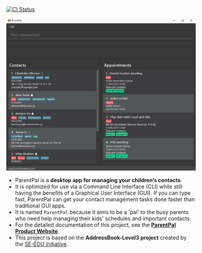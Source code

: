 [![CI Status](https://github.com/se-edu/addressbook-level3/workflows/Java%20CI/badge.svg)](https://github.com/AY2021S2-CS2103T-W13-3/tp/actions)

![Ui](docs/images/Ui.png)

* ParentPal is a **desktop app for managing your children’s contacts**.
* It is optimized for use via a Command Line Interface (CLI) while still having the benefits of a Graphical User Interface (GUI). If you can type fast, ParentPal can get your contact management tasks done faster than traditional GUI apps.
* It is named `ParentPal` because it aims to be a 'pal' to the busy parents who need help managing their kids' schedules and important contacts. 
* For the detailed documentation of this project, see the **[ParentPal Product Website](https://ay2021s2-cs2103t-w13-3.github.io/tp/)**.
* This project is based on the **AddressBook-Level3 project** created by the [SE-EDU initiative](https://se-education.org).

